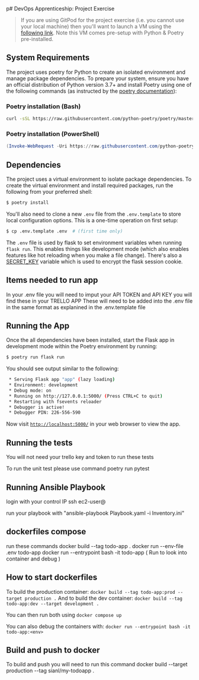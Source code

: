 p# DevOps Apprenticeship: Project Exercise

> If you are using GitPod for the project exercise (i.e. you cannot use your local machine) then you'll want to launch a VM using the [following link](https://gitpod.io/#https://github.com/CorndelWithSoftwire/DevOps-Course-Starter). Note this VM comes pre-setup with Python & Poetry pre-installed.

## System Requirements

The project uses poetry for Python to create an isolated environment and manage package dependencies. To prepare your system, ensure you have an official distribution of Python version 3.7+ and install Poetry using one of the following commands (as instructed by the [poetry documentation](https://python-poetry.org/docs/#system-requirements)):

### Poetry installation (Bash)

```bash
curl -sSL https://raw.githubusercontent.com/python-poetry/poetry/master/install-poetry.py | python -
```

### Poetry installation (PowerShell)

```powershell
(Invoke-WebRequest -Uri https://raw.githubusercontent.com/python-poetry/poetry/master/install-poetry.py -UseBasicParsing).Content | python -
```

## Dependencies

The project uses a virtual environment to isolate package dependencies. To create the virtual environment and install required packages, run the following from your preferred shell:

```bash
$ poetry install
```

You'll also need to clone a new `.env` file from the `.env.template` to store local configuration options. This is a one-time operation on first setup:

```bash
$ cp .env.template .env  # (first time only)
```

The `.env` file is used by flask to set environment variables when running `flask run`. This enables things like development mode (which also enables features like hot reloading when you make a file change). There's also a [SECRET_KEY](https://flask.palletsprojects.com/en/1.1.x/config/#SECRET_KEY) variable which is used to encrypt the flask session cookie.


## Items needed to run app 
In your .env file you will need to imput your API TOKEN and API KEY you will find these in your TRELLO APP 
These will need to be added into the .env file in the same format as explanined in the .env.template file
## Running the App

Once the all dependencies have been installed, start the Flask app in development mode within the Poetry environment by running:
```bash
$ poetry run flask run
```

You should see output similar to the following:
```bash
 * Serving Flask app "app" (lazy loading)
 * Environment: development
 * Debug mode: on
 * Running on http://127.0.0.1:5000/ (Press CTRL+C to quit)
 * Restarting with fsevents reloader
 * Debugger is active!
 * Debugger PIN: 226-556-590
```
Now visit [`http://localhost:5000/`](http://localhost:5000/) in your web browser to view the app.

## Running the tests

You will not need your trello key and token to run these tests

To run the unit test please use command poetry run pytest

## Running Ansible Playbook 

login with your control IP ssh ec2-user@

run your playbook with "ansible-playbook Playbook.yaml -i Inventory.ini"

## dockerfiles compose
run these commands 
docker build --tag todo-app .
docker run --env-file .env todo-app
docker run --entrypoint bash -it todo-app ( Run to look into container and debug )

## How to start dockerfiles
To build the production container:
`docker build --tag todo-app:prod --target production .`
And to build the dev container:
`docker build --tag todo-app:dev --target development .`

You can then run both using `docker compose up`

You can also debug the containers with:
`docker run --entrypoint bash -it todo-app:<env>`

## Build and push to docker 
To build and push you will need to run this command 
docker build --target production --tag sianl/my-todoapp .
